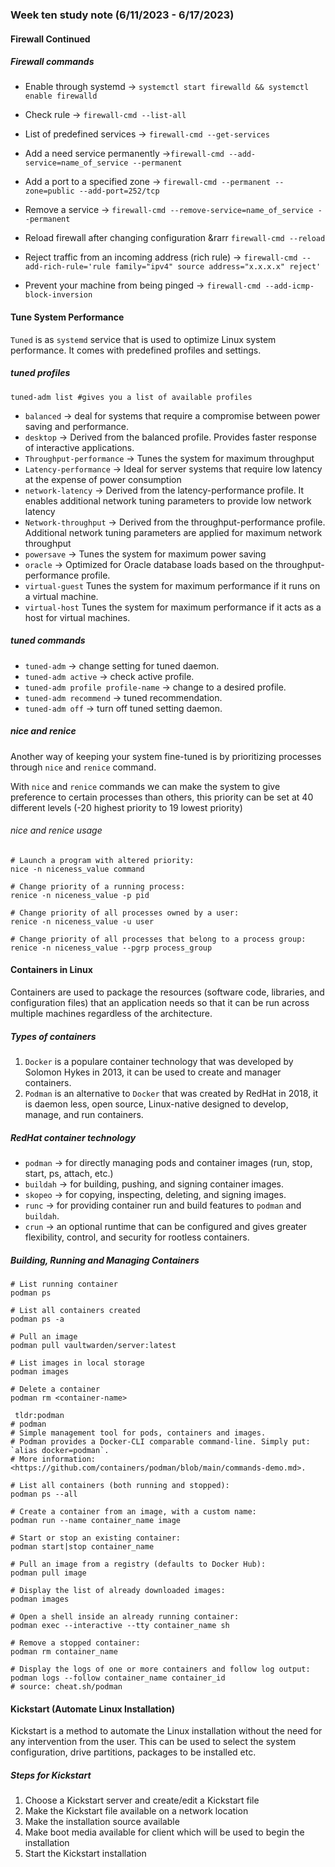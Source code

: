 ### Week ten study note (6/11/2023 - 6/17/2023)<!-- omit from toc -->

#### Firewall Continued

##### Firewall commands
* Enable through systemd &rarr; `systemctl start firewalld && systemctl enable firewalld`
* Check rule &rarr; `firewall-cmd --list-all`
* List of predefined services &rarr; `firewall-cmd --get-services`
* Add a need service permanently &rarr;`firewall-cmd --add-service=name_of_service --permanent`
* Add a port to a specified zone &rarr; `firewall-cmd --permanent --zone=public --add-port=252/tcp`
* Remove a service &rarr; `firewall-cmd --remove-service=name_of_service --permanent`
* Reload firewall after changing configuration &rarr `firewall-cmd --reload`

* Reject traffic from an incoming address (rich rule) &rarr; `firewall-cmd --add-rich-rule='rule family="ipv4" source address="x.x.x.x" reject'`
* Prevent your machine from being pinged &rarr; `firewall-cmd --add-icmp-block-inversion`

#### Tune System Performance
`Tuned` is as `systemd` service that is used to optimize Linux system performance. It comes with predefined profiles and settings.

##### tuned profiles
`tuned-adm list #gives you a list of available profiles`
* `balanced` &rarr; deal for systems that require a compromise between power saving and performance.
* `desktop` &rarr; Derived from the balanced profile. Provides faster response of interactive applications.
* `Throughput-performance` &rarr; Tunes the system for maximum throughput
* `Latency-performance` &rarr; Ideal for server systems that require low latency at the expense of power consumption
* `network-latency` &rarr; Derived from the latency-performance profile. It enables additional network tuning parameters to provide low network latency
* `Network-throughput` &rarr; Derived from the throughput-performance profile. Additional network tuning parameters are applied for maximum network throughput
* `powersave` &rarr; Tunes the system for maximum power saving
* `oracle` &rarr; Optimized for Oracle database loads based on the throughput-performance profile.
* `virtual-guest` Tunes the system for maximum performance if it runs on a virtual machine.
* `virtual-host` Tunes the system for maximum performance if it acts as a host for virtual machines.

##### tuned commands
* `tuned-adm` &rarr; change setting for tuned daemon.
* `tuned-adm active` &rarr; check active profile.
* `tuned-adm profile profile-name` &rarr; change to a desired profile.
* `tuned-adm recommend` &rarr; tuned recommendation.
* `tuned-adm off` &rarr; turn off tuned setting daemon.

##### nice and renice
Another way of keeping your system fine-tuned is by prioritizing processes through `nice` and `renice` command.

With `nice` and `renice` commands we can make the system to give preference to certain processes than others, this priority can be set at 40 different levels (-20 highest priority to 19 lowest priority)

###### nice and renice usage

```console
# Launch a program with altered priority:
nice -n niceness_value command
```
```console
# Change priority of a running process:
renice -n niceness_value -p pid

# Change priority of all processes owned by a user:
renice -n niceness_value -u user

# Change priority of all processes that belong to a process group:
renice -n niceness_value --pgrp process_group
```
#### Containers in Linux
Containers are used to package the resources (software code, libraries, and configuration files) that an application needs so that it can be run across multiple machines regardless of the architecture.

##### Types of containers
1. `Docker` is a populare container technology that was developed by Solomon Hykes in 2013, it can be used to create and manager containers.
2. `Podman` is an alternative to `Docker` that was created by RedHat in 2018, it is daemon less, open source, Linux-native designed to develop, manage, and run containers.

##### RedHat container technology
* `podman` &rarr; for directly managing pods and container images (run, stop, start, ps, attach, etc.) 
* `buildah` &rarr; for building, pushing, and signing container images.
* `skopeo` &rarr; for copying, inspecting, deleting, and signing images.
* `runc` &rarr; for providing container run and build features to `podman` and `buildah`.
* `crun` &rarr; an optional runtime that can be configured and gives greater flexibility, control, and security for rootless containers.

##### Building, Running and Managing Containers

```console
# List running container
podman ps

# List all containers created
podman ps -a

# Pull an image
podman pull vaultwarden/server:latest

# List images in local storage
podman images

# Delete a container
podman rm <container-name>

 tldr:podman
# podman
# Simple management tool for pods, containers and images.
# Podman provides a Docker-CLI comparable command-line. Simply put: `alias docker=podman`.
# More information: <https://github.com/containers/podman/blob/main/commands-demo.md>.

# List all containers (both running and stopped):
podman ps --all

# Create a container from an image, with a custom name:
podman run --name container_name image

# Start or stop an existing container:
podman start|stop container_name

# Pull an image from a registry (defaults to Docker Hub):
podman pull image

# Display the list of already downloaded images:
podman images

# Open a shell inside an already running container:
podman exec --interactive --tty container_name sh

# Remove a stopped container:
podman rm container_name

# Display the logs of one or more containers and follow log output:
podman logs --follow container_name container_id
# source: cheat.sh/podman
```
#### Kickstart (Automate Linux Installation)
Kickstart is a method to automate the Linux installation without the need for any intervention from the user. This can be used to select the system configuration, drive partitions, packages to be installed etc.

##### Steps for Kickstart
1. Choose a Kickstart server and create/edit a Kickstart file
2. Make the Kickstart file available on a network location
3. Make the installation source available
4. Make boot media available for client which will be used to begin the installation
5. Start the Kickstart installation
   

